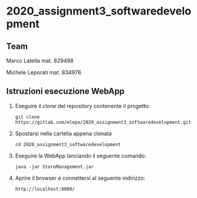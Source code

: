 #  2020_assignment3_softwaredevelopment


## Team

Marco Latella mat. 829498

Michele Leporati mat. 834976


## Istruzioni esecuzione WebApp


1. Eseguire il _clone_ del repository contenente il progetto:
   
    `git clone https://gitlab.com/mlepo/2020_assignment3_softwaredevelopment.git`


2. Spostarsi nella cartella appena clonata

    `cd 2020_assignment3_softwaredevelopment`


3. Eseguire la WebApp lanciando il seguente comando:

    `java -jar StoreManagement.jar`


4. Aprire il browser e connettersi al seguente indirizzo:

    `http://localhost:8080/`

